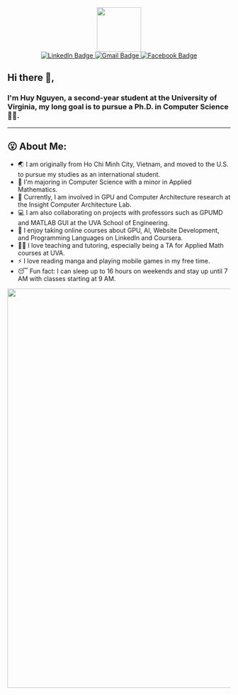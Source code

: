 <div id="header" align="center">
  <img src="https://media.giphy.com/media/M9gbBd9nbDrOTu1Mqx/giphy.gif" width="100"/>
</div>

<div id="badges" align="center">
  <a href="https://www.linkedin.com/in/huynguyen04/">
    <img src="https://img.shields.io/badge/LinkedIn-blue?style=for-the-badge&logo=linkedin&logoColor=white" alt="LinkedIn Badge"/>
  </a>
  <a href = "mailto:ngh810pth@gmail.com">
    <img src="https://img.shields.io/badge/Gmail-red?style=for-the-badge&logo=gmail&logoColor=white" alt="Gmail Badge"/>
  </a>
  <a href="https://www.facebook.com/HuyNguYen121104">
    <img src="https://img.shields.io/badge/Facebook-blue?style=for-the-badge&logo=facebook&logoColor=white" alt="Facebook Badge"/>
  </a>
</div>

## Hi there 👋, 

### I'm Huy Nguyen, a second-year student at the University of Virginia, my long goal is to pursue a Ph.D. in Computer Science 👨‍💻.
-------

## 😮 About Me: 
- 🌏 I am originally from Ho Chi Minh City, Vietnam, and moved to the U.S. to pursue my studies as an international student.
- 🎒 I'm majoring in Computer Science with a minor in Applied Mathematics.
- 🔭 Currently, I am involved in GPU and Computer Architecture research at the Insight Computer Architecture Lab.
- 💻 I am also collaborating on projects with professors such as GPUMD and MATLAB GUI at the UVA School of Engineering. 
- 🌱 I enjoy taking online courses about GPU, AI, Website Development, and Programming Languages on LinkedIn and Coursera. 
- 👨‍🏫 I love teaching and tutoring, especially being a TA for Applied Math courses at UVA. 
- ⚡ I love reading manga and playing mobile games in my free time.
- 😴 Fun fact: I can sleep up to 16 hours on weekends and stay up until 7 AM with classes starting at 9 AM.
  
<div id="header" margin-left=100px>
  <img src="https://github.com/huy310304/huy310304/assets/114793725/68ad1f23-6e5e-473a-a740-3ce1481108a5" width="900">
</div>


<!--
**huy310304/huy310304** is a ✨ _special_ ✨ repository because its `README.md` (this file) appears on your GitHub profile.

Here are some ideas to get you started:

- 🔭 I’m currently working on ...
- 🌱 I’m currently learning ...
- 👯 I’m looking to collaborate on ...
- 🤔 I’m looking for help with ...
- 💬 Ask me about ...
- 📫 How to reach me: ...
- 😄 Pronouns: ...
- ⚡ Fun fact: ...
-->
